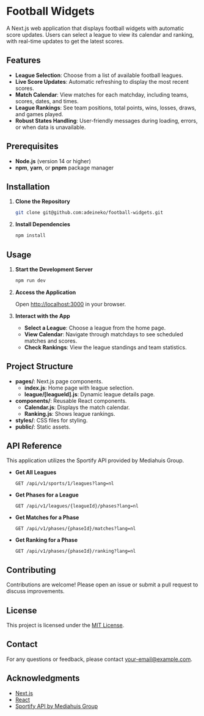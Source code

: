 # Football Widgets

A Next.js web application that displays football widgets with automatic score updates. Users can select a league to view its calendar and ranking, with real-time updates to get the latest scores.

## Features

- **League Selection**: Choose from a list of available football leagues.
- **Live Score Updates**: Automatic refreshing to display the most recent scores.
- **Match Calendar**: View matches for each matchday, including teams, scores, dates, and times.
- **League Rankings**: See team positions, total points, wins, losses, draws, and games played.
- **Robust States Handling**: User-friendly messages during loading, errors, or when data is unavailable.

## Prerequisites

- **Node.js** (version 14 or higher)
- **npm**, **yarn**, or **pnpm** package manager

## Installation

1. **Clone the Repository**

   ```bash
   git clone git@github.com:adeineko/football-widgets.git
   ```

2. **Install Dependencies**

   ```bash
   npm install
   ```

## Usage

1. **Start the Development Server**

   ```bash
   npm run dev
   ```

2. **Access the Application**

   Open [http://localhost:3000](http://localhost:3000) in your browser.

3. **Interact with the App**

   - **Select a League**: Choose a league from the home page.
   - **View Calendar**: Navigate through matchdays to see scheduled matches and scores.
   - **Check Rankings**: View the league standings and team statistics.

## Project Structure

- **pages/**: Next.js page components.
  - **index.js**: Home page with league selection.
  - **league/[leagueId].js**: Dynamic league details page.
- **components/**: Reusable React components.
  - **Calendar.js**: Displays the match calendar.
  - **Ranking.js**: Shows league rankings.
- **styles/**: CSS files for styling.
- **public/**: Static assets.

## API Reference

This application utilizes the Sportify API provided by Mediahuis Group.

- **Get All Leagues**

  ```
  GET /api/v1/sports/1/leagues?lang=nl
  ```

- **Get Phases for a League**

  ```
  GET /api/v1/leagues/{leagueId}/phases?lang=nl
  ```

- **Get Matches for a Phase**

  ```
  GET /api/v1/phases/{phaseId}/matches?lang=nl
  ```

- **Get Ranking for a Phase**

  ```
  GET /api/v1/phases/{phaseId}/ranking?lang=nl
  ```

## Contributing

Contributions are welcome! Please open an issue or submit a pull request to discuss improvements.

## License

This project is licensed under the [MIT License](LICENSE).

## Contact

For any questions or feedback, please contact [your-email@example.com](mailto:your-email@example.com).

## Acknowledgments

- [Next.js](https://nextjs.org/)
- [React](https://reactjs.org/)
- [Sportify API by Mediahuis Group](https://sportify.mediahuisgroup.com/)

